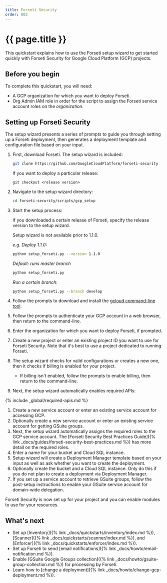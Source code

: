 ```yaml
---
title: Forseti Security
order: 002
---
```

# {{ page.title }}

This quickstart explains how to use the Forseti setup wizard to get started
quickly with Forseti Security for Google Cloud Platform (GCP) projects.

## Before you begin

To complete this quickstart, you will need:

  - A GCP organization for which you want to deploy Forseti.
  - Org Admin IAM role in order for the script to assign the Forseti 
  service account roles on the _organization_.

## Setting up Forseti Security

The setup wizard presents a series of prompts to guide you through setting
up a Forseti deployment, then generates a deployment template and configuration
file based on your input.

  1. First, download Forseti. The setup wizard is included:
  
      ```bash
      git clone https://github.com/GoogleCloudPlatform/forseti-security
      ```
      
      If you want to deploy a particular release:
      
      ```
      git checkout <release version>
      ```

  1. Navigate to the setup wizard directory:
  
      ```bash
      cd forseti-security/scripts/gcp_setup
      ```

  1. Start the setup process:
  
      If you downloaded a certain release of Forseti, specify the release version
      to the setup wizard.

      Setup wizard is not available prior to 1.1.0.
      
      _e.g. Deploy 1.1.0:_
      
      ```bash
      python setup_forseti.py --version 1.1.0
      ```
  
     _Default: runs master branch_
     
      ```bash
      python setup_forseti.py
      ```
      
      _Run a certain branch:_
      
      ```bash
      python setup_forseti.py --branch develop
      ```

  1. Follow the prompts to download and install the
  [gcloud command-line tool](https://cloud.google.com/sdk/gcloud/).
  1. Follow the prompts to authenticate your GCP account in a web browser,
  then return to the command-line.
  1. Enter the organization for which you want to deploy Forseti, if prompted.
  1. Create a new project or enter an existing project ID you want to use for
  Forseti Security. Note that it's best to use a project dedicated to running
  Forseti.
  1. The setup wizard checks for valid configurations or creates a new one,
  then it checks if billing is enabled for your project.
      * If billing isn't enabled, follow the prompts to enable billing, then
    return to the command-line.
  1. Next, the setup wizard automatically enables required APIs:
  
  {% include _global/required-apis.md %}
  
  1. Create a new service account or enter an existing service account for
  accessing GCP.
  1. Optionally create a new service account or enter an existing service
  account for getting GSuite groups.
  1. Next, the setup wizard automatically assigns the required roles to the GCP service
  account. The [Forseti Security Best Practices Guide]({% link _docs/guides/forseti-security-best-practices.md %})
  has more detail on the required roles.
  1. Enter a name for your bucket and Cloud SQL instance.
  1. Setup wizard will create a Deployment Manager template based on your input
  as well as ask whether you want to create the deployment.
  1. Optionally create the bucket and a Cloud SQL instance. Only do this if you 
  do not plan to create a deployment via Deployment Manager.
  1. If you set up a service account to retrieve GSuite groups, follow the
  post-setup instructions to enable your GSuite service account for domain-wide delegation.

Forseti Security is now set up for your project and you can enable modules
to use for your resources.

## What's next

  - Set up [Inventory]({% link _docs/quickstarts/inventory/index.md %}),
  [Scanner]({% link _docs/quickstarts/scanner/index.md %}),
  and [Enforcer]({% link _docs/quickstarts/enforcer/index.md %}).
  - Set up Forseti to send [email notifications]({% link _docs/howto/email-notification.md %}).
  - Enable [GSuite Google Groups collection]({% link _docs/howto/gsuite-group-collection.md %})
  for processing by Forseti.
  - Learn how to [change a deployment]({% link _docs/howto/change-gcp-deployment.md %}).

